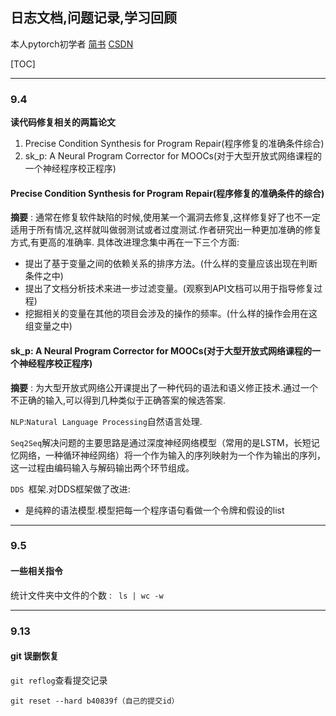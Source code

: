 ## 日志文档,问题记录,学习回顾

本人pytorch初学者
[简书](http://www.jianshu.com/u/9ea89db53d2a)
[CSDN](http://blog.csdn.net/u012222078)

[TOC]

------

### 9.4 

**读代码修复相关的两篇论文**

1.  Precise Condition Synthesis for Program Repair(程序修复的准确条件综合)
2.  sk_p: A Neural Program Corrector for MOOCs(对于大型开放式网络课程的一个神经程序校正程序)

#### Precise Condition Synthesis for Program Repair(程序修复的准确条件的综合)

**摘要** : 通常在修复软件缺陷的时候,使用某一个漏洞去修复,这样修复好了也不一定适用于所有情况,这样就叫做弱测试或者过度测试.作者研究出一种更加准确的修复方式,有更高的准确率. 具体改进理念集中再在一下三个方面:

-   提出了基于变量之间的依赖关系的排序方法。(什么样的变量应该出现在判断条件之中)
-   提出了文档分析技术来进一步过滤变量。(观察到API文档可以用于指导修复过程)
-   挖掘相关的变量在其他的项目会涉及的操作的频率。(什么样的操作会用在这组变量之中)

#### sk_p: A Neural Program Corrector for MOOCs(对于大型开放式网络课程的一个神经程序校正程序)

**摘要** : 为大型开放式网络公开课提出了一种代码的语法和语义修正技术.通过一个不正确的输入,可以得到几种类似于正确答案的候选答案.

`NLP`:`Natural Language Processing`自然语言处理.

`Seq2Seq`解决问题的主要思路是通过深度神经网络模型（常用的是LSTM，长短记忆网络，一种循环神经网络）将一个作为输入的序列映射为一个作为输出的序列，这一过程由编码输入与解码输出两个环节组成。

`DDS `框架.对DDS框架做了改进:

-   是纯粹的语法模型.模型把每一个程序语句看做一个令牌和假设的list


***


### 9.5 

#### 一些相关指令

统计文件夹中文件的个数 : ` ls | wc -w`

***

### 9.13

#### git 误删恢复

`git reflog`查看提交记录

`git reset --hard b40839f（自己的提交id）`